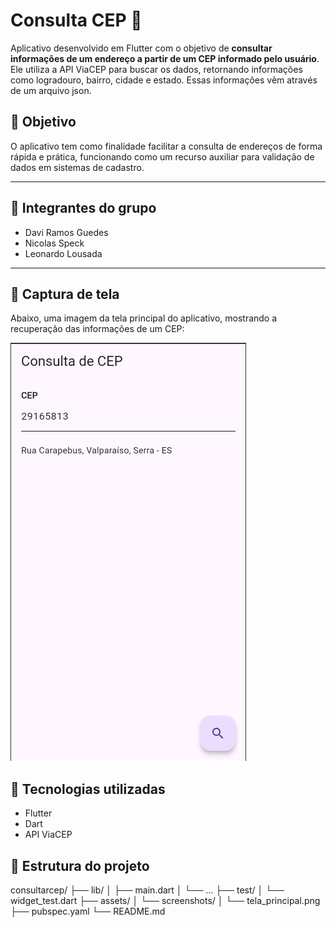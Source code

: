 
# Consulta CEP 📍

Aplicativo desenvolvido em Flutter com o objetivo de **consultar informações de um endereço a partir de um CEP informado pelo usuário**. Ele utiliza a API ViaCEP para buscar os dados, retornando informações como logradouro, bairro, cidade e estado. Essas informações vêm através de um arquivo json.

## 🎯 Objetivo

O aplicativo tem como finalidade facilitar a consulta de endereços de forma rápida e prática, funcionando como um recurso auxiliar para validação de dados em sistemas de cadastro.

---

## 👥 Integrantes do grupo

- Davi Ramos Guedes
- Nicolas Speck
- Leonardo Lousada

---

## 📱 Captura de tela

Abaixo, uma imagem da tela principal do aplicativo, mostrando a recuperação das informações de um CEP:

![Captura de Tela](./image/Consulta.png)



## 🚀 Tecnologias utilizadas

- Flutter
- Dart
- API ViaCEP

## 📂 Estrutura do projeto

consultarcep/
├── lib/
│   ├── main.dart
│   └── ...
├── test/
│   └── widget_test.dart
├── assets/
│   └── screenshots/
│       └── tela_principal.png
├── pubspec.yaml
└── README.md

